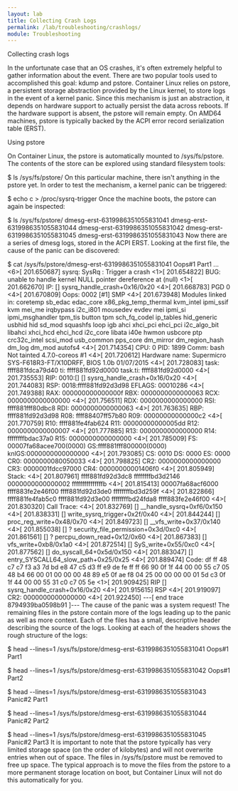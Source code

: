 ```yaml
---
layout: lab
title: Collecting Crash Logs
permalink: /lab/troubleshooting/crashlogs/
module: Troubleshooting
---
```



Collecting crash logs

In the unfortunate case that an OS crashes, it's often extremely helpful to gather information about the event. There are two popular tools used to accomplished this goal: kdump and pstore. Container Linux relies on pstore, a persistent storage abstraction provided by the Linux kernel, to store logs in the event of a kernel panic. Since this mechanism is just an abstraction, it depends on hardware support to actually persist the data across reboots. If the hardware support is absent, the pstore will remain empty. On AMD64 machines, pstore is typically backed by the ACPI error record serialization table (ERST).

Using pstore

On Container Linux, the pstore is automatically mounted to /sys/fs/pstore. The contents of the store can be explored using standard filesystem tools:

$ ls /sys/fs/pstore/
On this particular machine, there isn't anything in the pstore yet. In order to test the mechanism, a kernel panic can be triggered:

$ echo c > /proc/sysrq-trigger
Once the machine boots, the pstore can again be inspected:

$ ls /sys/fs/pstore/
dmesg-erst-6319986351055831041  dmesg-erst-6319986351055831044
dmesg-erst-6319986351055831042  dmesg-erst-6319986351055831045
dmesg-erst-6319986351055831043
Now there are a series of dmesg logs, stored in the ACPI ERST. Looking at the first file, the cause of the panic can be discovered:

$ cat /sys/fs/pstore/dmesg-erst-6319986351055831041
Oops#1 Part1
...
<6>[  201.650687] sysrq: SysRq : Trigger a crash
<1>[  201.654822] BUG: unable to handle kernel NULL pointer dereference at           (null)
<1>[  201.662670] IP: [<ffffffffbd3d1956>] sysrq_handle_crash+0x16/0x20
<4>[  201.668783] PGD 0 
<4>[  201.670809] Oops: 0002 [#1] SMP
<4>[  201.673948] Modules linked in: coretemp sb_edac edac_core x86_pkg_temp_thermal kvm_intel ipmi_ssif kvm mei_me irqbypass i2c_i801 mousedev evdev mei ipmi_si ipmi_msghandler tpm_tis button tpm sch_fq_codel ip_tables hid_generic usbhid hid sd_mod squashfs loop igb ahci xhci_pci ehci_pci i2c_algo_bit libahci xhci_hcd ehci_hcd i2c_core libata i40e hwmon usbcore ptp crc32c_intel scsi_mod usb_common pps_core dm_mirror dm_region_hash dm_log dm_mod autofs4
<4>[  201.714354] CPU: 0 PID: 1899 Comm: bash Not tainted 4.7.0-coreos #1
<4>[  201.720612] Hardware name: Supermicro SYS-F618R3-FT/X10DRFF, BIOS 1.0b 01/07/2015
<4>[  201.728083] task: ffff881fdca79d40 ti: ffff881fd92d0000 task.ti: ffff881fd92d0000
<4>[  201.735553] RIP: 0010:[<ffffffffbd3d1956>]  [<ffffffffbd3d1956>] sysrq_handle_crash+0x16/0x20
<4>[  201.744083] RSP: 0018:ffff881fd92d3d98  EFLAGS: 00010286
<4>[  201.749388] RAX: 000000000000000f RBX: 0000000000000063 RCX: 0000000000000000
<4>[  201.756511] RDX: 0000000000000000 RSI: ffff881fff80dbc8 RDI: 0000000000000063
<4>[  201.763635] RBP: ffff881fd92d3d98 R08: ffff88407ff57b80 R09: 00000000000000c2
<4>[  201.770759] R10: ffff881fe4fab624 R11: 00000000000005dd R12: 0000000000000007
<4>[  201.777885] R13: 0000000000000000 R14: ffffffffbdac37a0 R15: 0000000000000000
<4>[  201.785009] FS:  00007fa68acee700(0000) GS:ffff881fff800000(0000) knlGS:0000000000000000
<4>[  201.793085] CS:  0010 DS: 0000 ES: 0000 CR0: 0000000080050033
<4>[  201.798825] CR2: 0000000000000000 CR3: 0000001fdcc97000 CR4: 00000000001406f0
<4>[  201.805949] Stack:
<4>[  201.807961]  ffff881fd92d3dc8 ffffffffbd3d2146 0000000000000002 fffffffffffffffb
<4>[  201.815413]  00007fa68acf6000 ffff883fe2e46f00 ffff881fd92d3de0 ffffffffbd3d259f
<4>[  201.822866]  ffff881fe4fab5c0 ffff881fd92d3e00 ffffffffbd24fda8 ffff883fe2e46f00
<4>[  201.830320] Call Trace:
<4>[  201.832769]  [<ffffffffbd3d2146>] __handle_sysrq+0xf6/0x150
<4>[  201.838331]  [<ffffffffbd3d259f>] write_sysrq_trigger+0x2f/0x40
<4>[  201.844244]  [<ffffffffbd24fda8>] proc_reg_write+0x48/0x70
<4>[  201.849723]  [<ffffffffbd1e4697>] __vfs_write+0x37/0x140
<4>[  201.855038]  [<ffffffffbd283e0d>] ? security_file_permission+0x3d/0xc0
<4>[  201.861561]  [<ffffffffbd0c1062>] ? percpu_down_read+0x12/0x60
<4>[  201.867383]  [<ffffffffbd1e55b8>] vfs_write+0xb8/0x1a0
<4>[  201.872514]  [<ffffffffbd1e6a25>] SyS_write+0x55/0xc0
<4>[  201.877562]  [<ffffffffbd003c6d>] do_syscall_64+0x5d/0x150
<4>[  201.883047]  [<ffffffffbd58e161>] entry_SYSCALL64_slow_path+0x25/0x25
<4>[  201.889474] Code: df ff 48 c7 c7 f3 a3 7d bd e8 47 c5 d3 ff e9 de fe ff ff 66 90 0f 1f 44 00 00 55 c7 05 48 b4 66 00 01 00 00 00 48 89 e5 0f ae f8 <c6> 04 25 00 00 00 00 01 5d c3 0f 1f 44 00 00 55 31 c0 c7 05 5e 
<1>[  201.909425] RIP  [<ffffffffbd3d1956>] sysrq_handle_crash+0x16/0x20
<4>[  201.915615]  RSP <ffff881fd92d3d98>
<4>[  201.919097] CR2: 0000000000000000
<4>[  201.922450] ---[ end trace 8794939ba0598b91 ]---
The cause of the panic was a system request! The remaining files in the pstore contain more of the logs leading up to the panic as well as more context. Each of the files has a small, descriptive header describing the source of the logs. Looking at each of the headers shows the rough structure of the logs:

$ head --lines=1 /sys/fs/pstore/dmesg-erst-6319986351055831041
Oops#1 Part1

$ head --lines=1 /sys/fs/pstore/dmesg-erst-6319986351055831042
Oops#1 Part2

$ head --lines=1 /sys/fs/pstore/dmesg-erst-6319986351055831043
Panic#2 Part1

$ head --lines=1 /sys/fs/pstore/dmesg-erst-6319986351055831044
Panic#2 Part2

$ head --lines=1 /sys/fs/pstore/dmesg-erst-6319986351055831045
Panic#2 Part3
It is important to note that the pstore typically has very limited storage space (on the order of kilobytes) and will not overwrite entries when out of space. The files in /sys/fs/pstore must be removed to free up space. The typical approach is to move the files from the pstore to a more permanent storage location on boot, but Container Linux will not do this automatically for you.